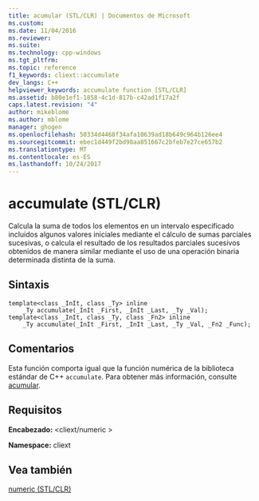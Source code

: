 ```yaml
---
title: acumular (STL/CLR) | Documentos de Microsoft
ms.custom: 
ms.date: 11/04/2016
ms.reviewer: 
ms.suite: 
ms.technology: cpp-windows
ms.tgt_pltfrm: 
ms.topic: reference
f1_keywords: cliext::accumulate
dev_langs: C++
helpviewer_keywords: accumulate function [STL/CLR]
ms.assetid: b80e1ef1-1858-4c1d-817b-c42ad1f17a2f
caps.latest.revision: "4"
author: mikeblome
ms.author: mblome
manager: ghogen
ms.openlocfilehash: 50334d4468f34afa10639ad18b649c964b126ee4
ms.sourcegitcommit: ebec1d449f2bd98aa851667c2bfeb7e27ce657b2
ms.translationtype: MT
ms.contentlocale: es-ES
ms.lasthandoff: 10/24/2017
---
```

# <a name="accumulate-stlclr"></a>accumulate (STL/CLR)
Calcula la suma de todos los elementos en un intervalo especificado incluidos algunos valores iniciales mediante el cálculo de sumas parciales sucesivas, o calcula el resultado de los resultados parciales sucesivos obtenidos de manera similar mediante el uso de una operación binaria determinada distinta de la suma.  
  
## <a name="syntax"></a>Sintaxis  
  
```  
template<class _InIt, class _Ty> inline  
    _Ty accumulate(_InIt _First, _InIt _Last, _Ty _Val);  
template<class _InIt, class _Ty, class _Fn2> inline  
    _Ty accumulate(_InIt _First, _InIt _Last, _Ty _Val, _Fn2 _Func);  
```  
  
## <a name="remarks"></a>Comentarios  
 Esta función comporta igual que la función numérica de la biblioteca estándar de C++ `accumulate`. Para obtener más información, consulte [acumular](../standard-library/numeric-functions.md#accumulate).  
  
## <a name="requirements"></a>Requisitos  
 **Encabezado:** \<cliext/numeric >  
  
 **Namespace:** cliext  
  
## <a name="see-also"></a>Vea también  
 [numeric (STL/CLR)](../dotnet/numeric-stl-clr.md)